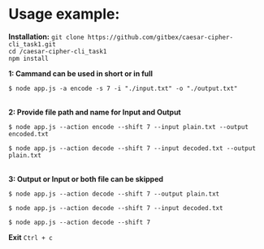 
# Usage example:

**Installation:**
```git clone https://github.com/gitbex/caesar-cipher-cli_task1.git```  
```cd /caesar-cipher-cli_task1```  
```npm install```  


**1: Cammand can be used in short or in full**

```$ node app.js -a encode -s 7 -i "./input.txt" -o "./output.txt"```
<br/><br/>

**2: Provide file path and name for Input and Output**

```$ node app.js --action encode --shift 7 --input plain.txt --output encoded.txt```

```$ node app.js --action decode --shift 7 --input decoded.txt --output plain.txt```
<br/><br/>

**3: Output or Input or both file can be skipped**

```$ node app.js --action decode --shift 7 --output plain.txt```

```$ node app.js --action decode --shift 7 --input decoded.txt```

```$ node app.js --action decode --shift 7```  

**Exit**
```Ctrl + c```
